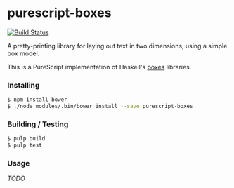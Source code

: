 
purescript-boxes
=====================================

[![Build
Status](https://travis-ci.org/cdepillabout/purescript-boxes.svg)](https://travis-ci.org/cdepillabout/purescript-boxes)

A pretty-printing library for laying out text in two dimensions, using a simple box model.

This is a PureScript implementation of Haskell's [boxes](https://hackage.haskell.org/package/boxes) libraries.

### Installing

```sh
$ npm install bower
$ ./node_modules/.bin/bower install --save purescript-boxes
```

### Building / Testing

```sh
$ pulp build
$ pulp test
```

### Usage

*TODO*
